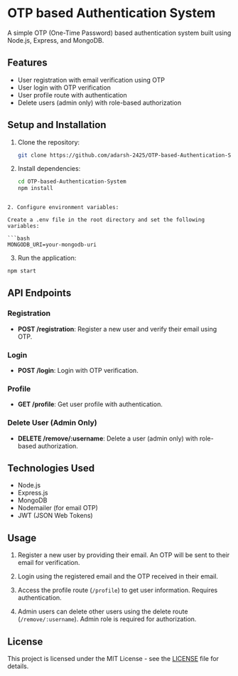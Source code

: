 # OTP based Authentication System

A simple OTP (One-Time Password) based authentication system built using Node.js, Express, and MongoDB.

## Features

- User registration with email verification using OTP
- User login with OTP verification
- User profile route with authentication
- Delete users (admin only) with role-based authorization

## Setup and Installation

1. Clone the repository:

   ```bash
   git clone https://github.com/adarsh-2425/OTP-based-Authentication-System.git
   ````
   
1. Install dependencies:
   ```bash
   cd OTP-based-Authentication-System
   npm install
  ```
  
2. Configure environment variables:  

Create a .env file in the root directory and set the following variables:

```bash
MONGODB_URI=your-mongodb-uri
```

3. Run the application:

```bash
npm start
```

## API Endpoints

### Registration

- **POST /registration**: Register a new user and verify their email using OTP.

### Login

- **POST /login**: Login with OTP verification.

### Profile

- **GET /profile**: Get user profile with authentication.

### Delete User (Admin Only)

- **DELETE /remove/:username**: Delete a user (admin only) with role-based authorization.

## Technologies Used

- Node.js
- Express.js
- MongoDB
- Nodemailer (for email OTP)
- JWT (JSON Web Tokens)

## Usage

1. Register a new user by providing their email. An OTP will be sent to their email for verification.

2. Login using the registered email and the OTP received in their email.

3. Access the profile route (`/profile`) to get user information. Requires authentication.

4. Admin users can delete other users using the delete route (`/remove/:username`). Admin role is required for authorization.

## License

This project is licensed under the MIT License - see the [LICENSE](LICENSE) file for details.


